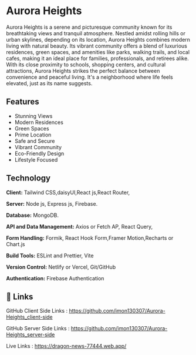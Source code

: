
# Aurora Heights

Aurora Heights is a serene and picturesque community known for its breathtaking views and tranquil atmosphere. Nestled amidst rolling hills or urban skylines, depending on its location, Aurora Heights combines modern living with natural beauty. Its vibrant community offers a blend of luxurious residences, green spaces, and amenities like parks, walking trails, and local cafes, making it an ideal place for families, professionals, and retirees alike. With its close proximity to schools, shopping centers, and cultural attractions, Aurora Heights strikes the perfect balance between convenience and peaceful living. It's a neighborhood where life feels elevated, just as its name suggests.

## Features

- Stunning Views
- Modern Residences
- Green Spaces
- Prime Location
- Safe and Secure
- Vibrant Community
- Eco-Friendly Design
- Lifestyle Focused

## Technology

**Client:** Tailwind CSS,daisyUI,React js,React Router,

**Server:** Node js, Express js, Firebase.

**Database:** MongoDB.

**API and Data Management:** Axios or Fetch AP, React Query,

**Form Handling:** Formik, React Hook Form,Framer Motion,Recharts or Chart.js

**Build Tools:** ESLint and Prettier, Vite

**Version Control:** Netlify or Vercel, Git/GitHub

**Authentication:** Firebase Authentication

## 🔗 Links

GitHub Client Side Links : https://github.com/imon130307/Aurora-Heights_client-side

GitHub Server Side Links : https://github.com/imon130307/Aurora-Heights_server-side

Live Links : https://dragon-news-77444.web.app/
